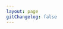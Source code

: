 ```yaml
---
layout: page
gitChangelog: false
---
```

<script setup>
import {VPTeamPage,VPTeamPageTitle,VPTeamMembers} from 'vitepress/theme'

const members = [
  {
    avatar: 'https://www.github.com/ArtistOfCode.png',
    name: '码匠',
    title: '团队',
    links: [
      { icon: 'github', link: 'https://github.com/ArtistOfCode' },
    ]
  },
  {
    avatar: 'https://www.github.com/aijiangnan.png',
    name: '艾江南',
    title: '创始人',
    links: [
      { icon: 'github', link: 'https://github.com/aijiangnan' },
    ]
  },
]
</script>

<VPTeamPage>
  <VPTeamPageTitle>
    <template #title>CodeArtist Teams</template>
    <template #lead>码匠（Code Artist）开源工作组初始于2017年，成员如下：</template>
  </VPTeamPageTitle>
  <VPTeamMembers :members="members" />
</VPTeamPage>